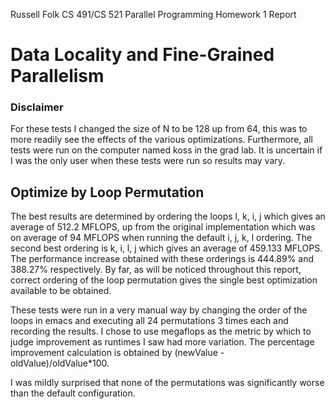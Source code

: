 Russell Folk
CS 491/CS 521 Parallel Programming
Homework 1 Report

# Data Locality and Fine-Grained Parallelism

### Disclaimer
For these tests I changed the size of N to be 128 up from 64, this was to more readily see the effects of the various optimizations. Furthermore, all tests were run on the computer named koss in the grad lab. It is uncertain if I was the only user when these tests were run so results may vary.

## Optimize by Loop Permutation
The best results are determined by ordering the loops l, k, i, j which gives an average of 512.2 MFLOPS, up from the original implementation which was on average of 94 MFLOPS when running the default i, j, k, l ordering. The second best ordering is k, i, l, j which gives an average of 459.133 MFLOPS. The performance increase obtained with these orderings is 444.89% and 388.27% respectively. By far, as will be noticed throughout this report, correct ordering of the loop permutation gives the single best optimization available to be obtained.

These tests were run in a very manual way by changing the order of the loops in emacs and executing all 24 permutations 3 times each and recording the results. I chose to use megaflops as the metric by which to judge improvement as runtimes I saw had more variation. The percentage improvement calculation is obtained by (newValue - oldValue)/oldValue*100.

I was mildly surprised that none of the permutations was significantly worse than the default configuration.

